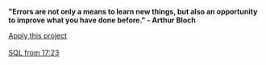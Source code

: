 **"Errors are not only a means to learn new things, but also an opportunity to improve what you have done before." - Arthur Bloch**

[Apply this project](https://youtube.com/playlist?list=PLBLPjjQlnVXXBheMQrkv3UROskC0K1ctW&si=jSyW4ywjVRr74X17)
<br/><br/>
[SQL from 17:23](https://youtube.com/playlist?list=PL1DUmTEdeA6J6oDLTveTt4Z7E5qEfFluE&si=5LMhdV-i39VqbjAB) 
